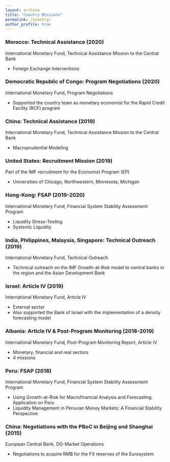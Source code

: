 ```yaml
---
layout: archive
title: "Country Missions"
permalink: /country/
author_profile: true
---
```


### Morocco: Technical Assistance (2020)
International Monetary Fund, Technical Assistance Mission to the Central Bank  
  * Foreign Exchange Interventions

### Democratic Republic of Congo: Program Negotiations (2020)
International Monetary Fund, Program Negotiations  
  * Supported the country team as monetary economist for the Rapid Credit
    Facility (RCF) program

### China: Technical Assistance (2019)
International Monetary Fund, Technical Assistance Mission to the Central Bank  
  * Macroprudential Modeling

### United States: Recruitment Mission (2019)
Part of the IMF recruitment for the Economist Program (EP)  
  * Universities of Chicago, Northwestern, Minnesota, Michigan

### Hong-Kong: FSAP (2019-2020)
International Monetary Fund, Financial System Stability Assessment Program  
  * Liquidity Stress-Testing
  * Systemic Liquidity

### India, Philippines, Malaysia, Singapore: Technical Outreach (2019)
International Monetary Fund, Technical Outreach  
  * Technical outreach on the IMF Growth-at-Risk model to central banks in
    the region and the Asian Development Bank

### Israel: Article IV (2019)
International Monetary Fund, Article IV  
  * External sector
  * Also supported the Bank of Israel with the implementation of a density
    forecasting model

### Albania: Article IV & Post-Program Monitoring (2018-2019)
International Monetary Fund, Post-Program Monitoring Report, Article IV  
  * Monetary, financial and real sectors
  * 4 missions

### Peru: FSAP (2018)
International Monetary Fund, Financial System Stability Assessment Program  
  * Using Growth-at-Risk for Macrofinancial Analysis and Forecasting. Application on Peru 
  * Liquidity Management in Peruvian Money Markets: A Financial Stability
      Perspective 

### China: Negotiations with the PBoC in Beijing and Shanghai (2015)
European Central Bank, DG-Market Operations  
  * Negotiations to acquire RMB for the FX reserves of the Eurosystem
    
